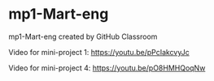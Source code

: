 # mp1-Mart-eng
mp1-Mart-eng created by GitHub Classroom

Video for mini-project 1: https://youtu.be/pPcIakcvyJc

Video for mini-project 4: https://youtu.be/pO8HMHQoqNw
